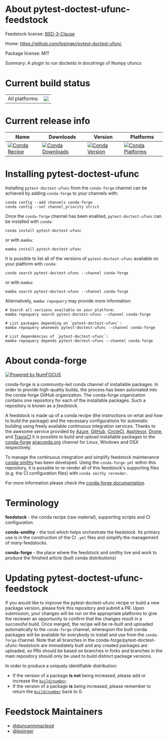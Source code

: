 About pytest-doctest-ufunc-feedstock
====================================

Feedstock license: [BSD-3-Clause](https://github.com/conda-forge/pytest-doctest-ufunc-feedstock/blob/main/LICENSE.txt)

Home: https://github.com/lpsinger/pytest-doctest-ufunc

Package license: MIT

Summary: A plugin to run doctests in docstrings of Numpy ufuncs

Current build status
====================


<table><tr><td>All platforms:</td>
    <td>
      <a href="https://dev.azure.com/conda-forge/feedstock-builds/_build/latest?definitionId=14061&branchName=main">
        <img src="https://dev.azure.com/conda-forge/feedstock-builds/_apis/build/status/pytest-doctest-ufunc-feedstock?branchName=main">
      </a>
    </td>
  </tr>
</table>

Current release info
====================

| Name | Downloads | Version | Platforms |
| --- | --- | --- | --- |
| [![Conda Recipe](https://img.shields.io/badge/recipe-pytest--doctest--ufunc-green.svg)](https://anaconda.org/conda-forge/pytest-doctest-ufunc) | [![Conda Downloads](https://img.shields.io/conda/dn/conda-forge/pytest-doctest-ufunc.svg)](https://anaconda.org/conda-forge/pytest-doctest-ufunc) | [![Conda Version](https://img.shields.io/conda/vn/conda-forge/pytest-doctest-ufunc.svg)](https://anaconda.org/conda-forge/pytest-doctest-ufunc) | [![Conda Platforms](https://img.shields.io/conda/pn/conda-forge/pytest-doctest-ufunc.svg)](https://anaconda.org/conda-forge/pytest-doctest-ufunc) |

Installing pytest-doctest-ufunc
===============================

Installing `pytest-doctest-ufunc` from the `conda-forge` channel can be achieved by adding `conda-forge` to your channels with:

```
conda config --add channels conda-forge
conda config --set channel_priority strict
```

Once the `conda-forge` channel has been enabled, `pytest-doctest-ufunc` can be installed with `conda`:

```
conda install pytest-doctest-ufunc
```

or with `mamba`:

```
mamba install pytest-doctest-ufunc
```

It is possible to list all of the versions of `pytest-doctest-ufunc` available on your platform with `conda`:

```
conda search pytest-doctest-ufunc --channel conda-forge
```

or with `mamba`:

```
mamba search pytest-doctest-ufunc --channel conda-forge
```

Alternatively, `mamba repoquery` may provide more information:

```
# Search all versions available on your platform:
mamba repoquery search pytest-doctest-ufunc --channel conda-forge

# List packages depending on `pytest-doctest-ufunc`:
mamba repoquery whoneeds pytest-doctest-ufunc --channel conda-forge

# List dependencies of `pytest-doctest-ufunc`:
mamba repoquery depends pytest-doctest-ufunc --channel conda-forge
```


About conda-forge
=================

[![Powered by
NumFOCUS](https://img.shields.io/badge/powered%20by-NumFOCUS-orange.svg?style=flat&colorA=E1523D&colorB=007D8A)](https://numfocus.org)

conda-forge is a community-led conda channel of installable packages.
In order to provide high-quality builds, the process has been automated into the
conda-forge GitHub organization. The conda-forge organization contains one repository
for each of the installable packages. Such a repository is known as a *feedstock*.

A feedstock is made up of a conda recipe (the instructions on what and how to build
the package) and the necessary configurations for automatic building using freely
available continuous integration services. Thanks to the awesome service provided by
[Azure](https://azure.microsoft.com/en-us/services/devops/), [GitHub](https://github.com/),
[CircleCI](https://circleci.com/), [AppVeyor](https://www.appveyor.com/),
[Drone](https://cloud.drone.io/welcome), and [TravisCI](https://travis-ci.com/)
it is possible to build and upload installable packages to the
[conda-forge](https://anaconda.org/conda-forge) [anaconda.org](https://anaconda.org/)
channel for Linux, Windows and OSX respectively.

To manage the continuous integration and simplify feedstock maintenance
[conda-smithy](https://github.com/conda-forge/conda-smithy) has been developed.
Using the ``conda-forge.yml`` within this repository, it is possible to re-render all of
this feedstock's supporting files (e.g. the CI configuration files) with ``conda smithy rerender``.

For more information please check the [conda-forge documentation](https://conda-forge.org/docs/).

Terminology
===========

**feedstock** - the conda recipe (raw material), supporting scripts and CI configuration.

**conda-smithy** - the tool which helps orchestrate the feedstock.
                   Its primary use is in the construction of the CI ``.yml`` files
                   and simplify the management of *many* feedstocks.

**conda-forge** - the place where the feedstock and smithy live and work to
                  produce the finished article (built conda distributions)


Updating pytest-doctest-ufunc-feedstock
=======================================

If you would like to improve the pytest-doctest-ufunc recipe or build a new
package version, please fork this repository and submit a PR. Upon submission,
your changes will be run on the appropriate platforms to give the reviewer an
opportunity to confirm that the changes result in a successful build. Once
merged, the recipe will be re-built and uploaded automatically to the
`conda-forge` channel, whereupon the built conda packages will be available for
everybody to install and use from the `conda-forge` channel.
Note that all branches in the conda-forge/pytest-doctest-ufunc-feedstock are
immediately built and any created packages are uploaded, so PRs should be based
on branches in forks and branches in the main repository should only be used to
build distinct package versions.

In order to produce a uniquely identifiable distribution:
 * If the version of a package **is not** being increased, please add or increase
   the [``build/number``](https://docs.conda.io/projects/conda-build/en/latest/resources/define-metadata.html#build-number-and-string).
 * If the version of a package **is** being increased, please remember to return
   the [``build/number``](https://docs.conda.io/projects/conda-build/en/latest/resources/define-metadata.html#build-number-and-string)
   back to 0.

Feedstock Maintainers
=====================

* [@duncanmmacleod](https://github.com/duncanmmacleod/)
* [@lpsinger](https://github.com/lpsinger/)

